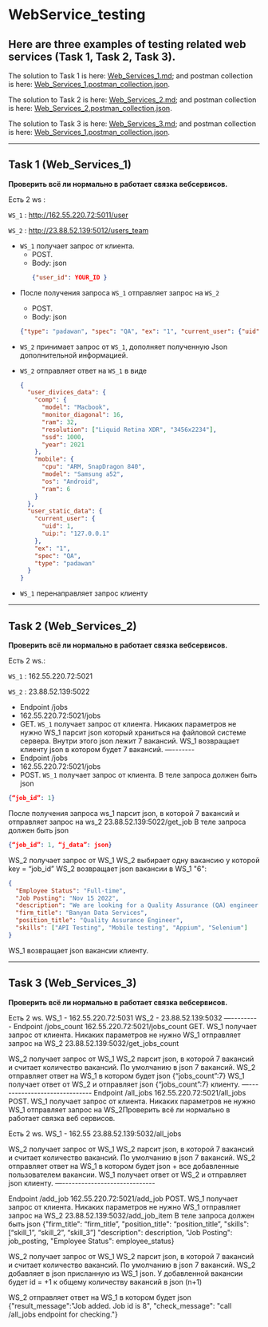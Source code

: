 # WebService_testing

## Here are three examples of testing related web services (Task 1, Task 2, Task 3).

The solution to Task 1 is here: [Web_Services_1.md](https://github.com/dolcezza-ua/WebService_testing/blob/main/Web_Services_1.md); and postman collection is here: [Web_Services_1.postman_collection.json](https://github.com/dolcezza-ua/WebService_testing/blob/main/Web_Services_1.postman_collection.json).

The solution to Task 2 is here: [Web_Services_2.md](https://github.com/dolcezza-ua/WebService_testing/blob/main/Web_Services_2.md); and postman collection is here: [Web_Services_2.postman_collection.json](https://github.com/dolcezza-ua/WebService_testing/blob/main/Web_Services_2.postman_collection.json).

The solution to Task 3 is here: [Web_Services_3.md](); and postman collection is here: [Web_Services_1.postman_collection.json]().

---

## Task 1 (Web_Services_1)

**Проверить всё ли нормально в работает связка вебсервисов.**

Есть 2 ws :

`WS_1` : http://162.55.220.72:5011/user

`WS_2` : http://23.88.52.139:5012/users_team

- `WS_1` получает запрос от клиента.
  - POST.
  - Body: json
    ```json
    {"user_id": YOUR_ID }
    ```

* После получения запроса `WS_1` отправляет запрос на `WS_2`

  - POST.
  - Body: json

  ```json
  {"type": "padawan", "spec": "QA", "ex": "1", "current_user": {"uid": YOUR_ID, "uip:": YOUR_IP}}
  ```

* `WS_2` принимает запрос от `WS_1`, дополняет полученную Json дополнительной информацией.
* `WS_2` отправляет ответ на `WS_1` в виде
  ```json
  {
    "user_divices_data": {
      "comp": {
        "model": "Macbook",
        "monitor_diagonal": 16,
        "ram": 32,
        "resolution": ["Liquid Retina XDR", "3456x2234"],
        "ssd": 1000,
        "year": 2021
      },
      "mobile": {
        "cpu": "ARM, SnapDragon 840",
        "model": "Samsung a52",
        "os": "Android",
        "ram": 6
      }
    },
    "user_static_data": {
      "current_user": {
        "uid": 1,
        "uip:": "127.0.0.1"
      },
      "ex": "1",
      "spec": "QA",
      "type": "padawan"
    }
  }
  ```
* `WS_1` перенаправляет запрос клиенту

---

## Task 2 (Web_Services_2)

**Проверить всё ли нормально в работает связка вебсервисов.**

Есть 2 ws.:

`WS_1` : 162.55.220.72:5021

`WS_2` : 23.88.52.139:5022

- Endpoint /jobs
- 162.55.220.72:5021/jobs
- GET.
  `WS_1` получает запрос от клиента.
  Никаких параметров не нужно
  WS_1 парсит json который храниться на файловой системе сервера. Внутри этого json лежит 7 вакансий.
  WS_1 возвращает клиенту json в котором будет 7 вакансий.
  —-------
- Endpoint /jobs
- 162.55.220.72:5021/jobs
- POST.
  `WS_1` получает запрос от клиента.
  В теле запроса должен быть json

```json
{“job_id”: 1}
```

После получения запроса ws_1 парсит json, в которой 7 вакансий и отправляет запрос на ws_2
23.88.52.139:5022/get_job
В теле запроса должен быть json

```json
{“job_id”: 1, “j_data”: json}
```

WS_2 получает запрос от WS_1
WS_2 выбирает одну вакансию у которой key = “job_id”
WS_2 возвращает json вакансии в WS_1
"6":

```json
{
  "Employee Status": "Full-time",
  "Job Posting": "Nov 15 2022",
  "description": "We are looking for a Quality Assurance (QA) engineer to develop and execute exploratory and automated tests to ensure product quality. QA engineer responsibilities include designing and implementing tests, debugging and defining corrective actions. You will also review system requirements and track quality assurance metrics.",
  "firm_title": "Banyan Data Services",
  "position_title": "Quality Assurance Engineer",
  "skills": ["API Testing", "Mobile testing", "Appium", "Selenium"]
}
```

WS_1 возвращает json вакансии клиенту.

---

## Task 3 (Web_Services_3)

**Проверить всё ли нормально в работает связка вебсервисов.**

Есть 2 ws.
WS_1 - 162.55.220.72:5031
WS_2 - 23.88.52.139:5032
—---------
Endpoint /jobs_count
162.55.220.72:5021/jobs_count
GET.
WS_1 получает запрос от клиента.
Никаких параметров не нужно
WS_1 отправляет запрос на WS_2
23.88.52.139:5032/get_jobs_count

WS_2 получает запрос от WS_1
WS_2 парсит json, в которой 7 вакансий и считает количество вакансий. По умолчанию в json 7 вакансий.
WS_2 отправляет ответ на WS_1 в котором будет json {“jobs_count”:7}
WS_1 получает ответ от WS_2 и отправляет json {“jobs_count”:7} клиенту.
—-----------------------------
Endpoint /all_jobs
162.55.220.72:5021/all_jobs
POST.
WS_1 получает запрос от клиента.
Никаких параметров не нужно
WS_1 отправляет запрос на WS_2Проверить всё ли нормально в работает связка веб сервисов.

Есть 2 ws.
WS_1 - 162.55
23.88.52.139:5032/all_jobs

WS_2 получает запрос от WS_1
WS_2 парсит json, в которой 7 вакансий и считает количество вакансий. По умолчанию в json 7 вакансий.
WS_2 отправляет ответ на WS_1 в котором будет json + все добавленные пользователем вакансии.
WS_1 получает ответ от WS_2 и отправляет json клиенту.
—-----------------------------

Endpoint /add_job
162.55.220.72:5021/add_job
POST.
WS_1 получает запрос от клиента.
Никаких параметров не нужно
WS_1 отправляет запрос на WS_2
23.88.52.139:5032/add_job_item
В теле запроса должен быть json
{"firm_title": “firm_title”,
"position_title": “position_title”,
"skills": [“skill_1”, “skill_2”, “skill_3”]
"description": description,
"Job Posting": job_posting,
"Employee Status": employee_status}

WS_2 получает запрос от WS_1
WS_2 парсит json, в которой 7 вакансий и считает количество вакансий. По умолчанию в json 7 вакансий.
WS_2 добавляет в json присланную из WS_1 json.
У добавленной вакансии будет id = +1 к общему количеству вакансий в json (n+1)

WS_2 отправляет ответ на WS_1 в котором будет json
{"result_message":"Job added. Job id is 8",
"check_message": "call /all_jobs endpoint for checking."}
